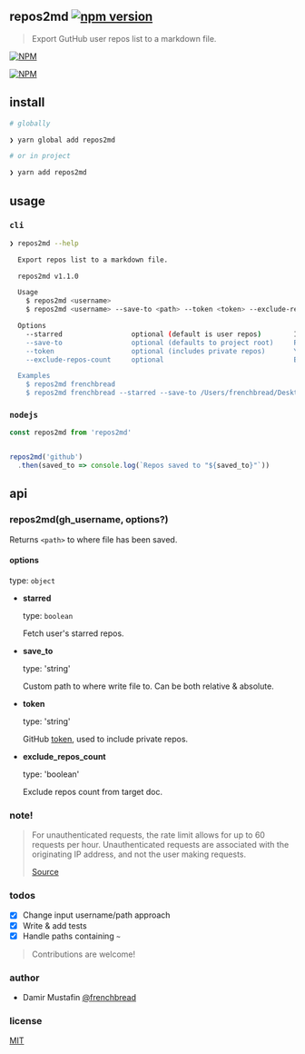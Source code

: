 repos2md [![npm version](https://badge.fury.io/js/repos2md.svg)](https://badge.fury.io/js/repos2md)
--

> Export GutHub user repos list to a markdown file.

[![NPM](https://nodei.co/npm/repos2md.png?downloads=true&downloadRank=true&stars=true)](https://nodei.co/npm/repos2md/)

[![NPM](https://nodei.co/npm-dl/repos2md.png)](https://nodei.co/npm/repos2md/)

## install

```bash
# globally

❯ yarn global add repos2md

# or in project

❯ yarn add repos2md
```

## usage

### `cli`

```bash
❯ repos2md --help

  Export repos list to a markdown file.

  repos2md v1.1.0

  Usage
    $ repos2md <username>
    $ repos2md <username> --save-to <path> --token <token> --exclude-repos-count

  Options
    --starred                 optional (default is user repos)        If provided, user's starred repos will be fetched
    --save-to                 optional (defaults to project root)     Path to the target file (.md document) to write to
    --token                   optional (includes private repos)       Your GitHub token (if you want to inclide private repos)
    --exclude-repos-count     optional                                Exclude repos count from heading in target file

  Examples
    $ repos2md frenchbread
    $ repos2md frenchbread --starred --save-to /Users/frenchbread/Desktop --exclude-repos-count
```

### `nodejs`

```js
const repos2md from 'repos2md'


repos2md('github')
  .then(saved_to => console.log(`Repos saved to "${saved_to}"`))
```

## api

### repos2md(gh_username, options?)

Returns `<path>` to where file has been saved.

#### options

type: `object`

- **starred**

  type: `boolean`

  Fetch user's starred repos.

- **save_to**

  type: 'string'

  Custom path to where write file to. Can be both relative & absolute.

- **token**

  type: 'string'

  GitHub [token](https://github.com/settings/tokens), used to include private repos.

- **exclude_repos_count**

  type: 'boolean'

  Exclude repos count from target doc.

### **note!**

> For unauthenticated requests, the rate limit allows for up to 60 requests per hour. Unauthenticated requests are associated with the originating IP address, and not the user making requests.
>
> [Source](https://docs.github.com/en/rest/overview/resources-in-the-rest-api#rate-limiting)


### todos
- [x] Change input username/path approach
- [x] Write & add tests
- [x] Handle paths containing `~`

> Contributions are welcome!

### author

- Damir Mustafin [@frenchbread](https://github.com/frenchbread)

### license

[MIT](https://github.com/frenchbread/repos2md/blob/master/LICENSE)
